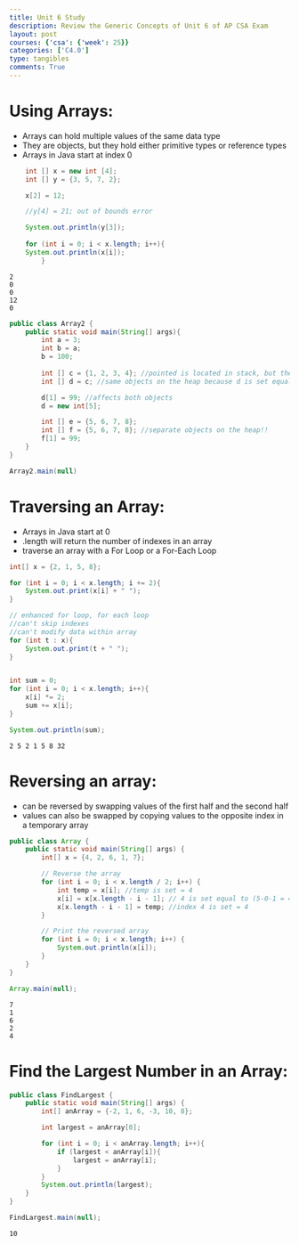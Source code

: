 ```yaml
---
title: Unit 6 Study
description: Review the Generic Concepts of Unit 6 of AP CSA Exam
layout: post
courses: {'csa': {'week': 25}}
categories: ['C4.0']
type: tangibles
comments: True
---
```


# Using Arrays:
- Arrays can hold multiple values of the same data type
- They are objects, but they hold either primitive types or reference types
- Arrays in Java start at index 0


```Java
    int [] x = new int [4];
    int [] y = {3, 5, 7, 2};

    x[2] = 12;

    //y[4] = 21; out of bounds error

    System.out.println(y[3]);
    
    for (int i = 0; i < x.length; i++){
    System.out.println(x[i]);
        }

```

    2
    0
    0
    12
    0



```Java
public class Array2 {
    public static void main(String[] args){
        int a = 3;
        int b = a;
        b = 100;
        
        int [] c = {1, 2, 3, 4}; //pointed is located in stack, but the data of the array is located in the heap!!
        int [] d = c; //same objects on the heap because d is set equal to c

        d[1] = 99; //affects both objects
        d = new int[5];

        int [] e = {5, 6, 7, 8};
        int [] f = {5, 6, 7, 8}; //separate objects on the heap!!
        f[1] = 99;
    }
}

Array2.main(null)
```

# Traversing an Array:
- Arrays in Java start at 0
- .length will return the number of indexes in an array
- traverse an array with a For Loop or a For-Each Loop


```Java
int[] x = {2, 1, 5, 8};

for (int i = 0; i < x.length; i += 2){
    System.out.print(x[i] + " ");
}

// enhanced for loop, for each loop
//can't skip indexes
//can't modify data within array
for (int t : x){
    System.out.print(t + " ");
}


int sum = 0;
for (int i = 0; i < x.length; i++){
    x[i] *= 2;
    sum += x[i];
}

System.out.println(sum);
```

    2 5 2 1 5 8 32


# Reversing an array:
- can be reversed by swapping values of the first half and the second half
- values can also be swapped by copying values to the opposite index in a temporary array


```Java
public class Array {
    public static void main(String[] args) {
        int[] x = {4, 2, 6, 1, 7};

        // Reverse the array
        for (int i = 0; i < x.length / 2; i++) {
            int temp = x[i]; //temp is set = 4
            x[i] = x[x.length - i - 1]; // 4 is set equal to (5-0-1 = 4), which is 7
            x[x.length - i - 1] = temp; //index 4 is set = 4
        }

        // Print the reversed array
        for (int i = 0; i < x.length; i++) {
            System.out.println(x[i]);
        }
    }
}

Array.main(null);
```

    7
    1
    6
    2
    4


# Find the Largest Number in an Array:


```Java
public class FindLargest {
    public static void main(String[] args) {
        int[] anArray = {-2, 1, 6, -3, 10, 8};

        int largest = anArray[0];

        for (int i = 0; i < anArray.length; i++){
            if (largest < anArray[i]){
                largest = anArray[i];
            }
        }
        System.out.println(largest);
    }
}

FindLargest.main(null);
```

    10

